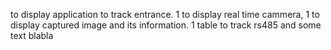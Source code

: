 to display application to track entrance. 1 to display real time cammera, 1 to display captured image and its information. 1 table to track rs485 and some text blabla
